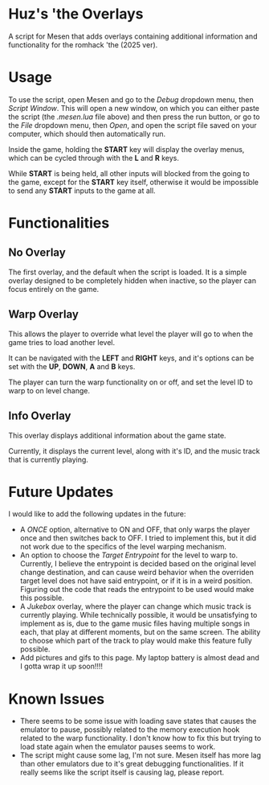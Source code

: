 # Huz's 'the Overlays

A script for Mesen that adds overlays containing additional information and functionality for the romhack 'the (2025 ver).

# Usage

To use the script, open Mesen and go to the *Debug* dropdown menu, then *Script Window*. This will open a new window, on which you can either paste the script (the *.mesen.lua* file above) and then press the run button, or go to the *File* dropdown menu, then *Open*, and open the script file saved on your computer, which should then automatically run.

Inside the game, holding the **START** key will display the overlay menus, which can be cycled through with the **L** and **R** keys.

While **START** is being held, all other inputs will blocked from the going to the game, except for the **START** key itself, otherwise it would be impossible to send any **START** inputs to the game at all.

# Functionalities

## No Overlay

The first overlay, and the default when the script is loaded. It is a simple overlay designed to be completely hidden when inactive, so the player can focus entirely on the game.

## Warp Overlay

This allows the player to override what level the player will go to when the game tries to load another level.

It can be navigated with the **LEFT** and **RIGHT** keys, and it's options can be set with the **UP**, **DOWN**, **A** and **B** keys.

The player can turn the warp functionality on or off, and set the level ID to warp to on level change.

## Info Overlay

This overlay displays additional information about the game state.

Currently, it displays the current level, along with it's ID, and the music track that is currently playing.

# Future Updates

I would like to add the following updates in the future:

- A *ONCE* option, alternative to ON and OFF, that only warps the player once and then switches back to OFF. I tried to implement this, but it did not work due to the specifics of the level warping mechanism.
- An option to choose the *Target Entrypoint* for the level to warp to. Currently, I believe the entrypoint is decided based on the original level change destination, and can cause weird behavior when the overriden target level does not have said entrypoint, or if it is in a weird position. Figuring out the code that reads the entrypoint to be used would make this possible.
- A *Jukebox* overlay, where the player can change which music track is currently playing. While technically possible, it would be unsatisfying to implement as is, due to the game music files having multiple songs in each, that play at different moments, but on the same screen. The ability to choose which part of the track to play would make this feature fully possible.
- Add pictures and gifs to this page. My laptop battery is almost dead and I gotta wrap it up soon!!!!

# Known Issues

- There seems to be some issue with loading save states that causes the emulator to pause, possibly related to the memory execution hook related to the warp functionality. I don't know how to fix this but trying to load state again when the emulator pauses seems to work.
- The script might cause some lag, I'm not sure. Mesen itself has more lag than other emulators due to it's great debugging functionalities. If it really seems like the script itself is causing lag, please report.
